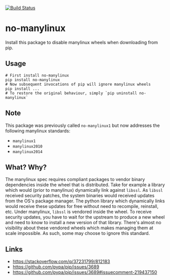 [![Build Status](https://travis-ci.org/asottile/no-manylinux.svg?branch=master)](https://travis-ci.org/asottile/no-manylinux)

no-manylinux
============

Install this package to disable manylinux wheels when downloading from pip.

## Usage

```
# First install no-manylinux
pip install no-manylinux
# Now subsequent invocations of pip will ignore manylinux wheels
pip install ...
# To restore the original behaviour, simply `pip uninstall no-manylinux`
```

## Note

This package was previously called `no-manylinux1` but now addresses the
following manylinux standards:

- `manylinux1`
- `manylinux2010`
- `manylinux2014`

## What? Why?

The manylinux spec requires compliant packages to vendor binary dependencies
inside the wheel that is distributed.  Take for example a library which would
(prior to manylinux) dynamically link against `libssl`.  As `libssl` received
security patches, the system binaries would received updates from the OS's
package manager.  The python library which dynamically links would receive
these updates for free without need to recompile, reinstall, etc.  Under
manylinux, `libssl` is vendored inside the wheel.  To receive security
updates, you have to wait for the upstream to produce a new wheel and need to
know to install a new version of that library.  There's almost no visibility
about these vendored wheels which makes managing them at scale impossible.  As
such, some may choose to ignore this standard.

## Links

- https://stackoverflow.com/q/37231799/812183
- https://github.com/pypa/pip/issues/3689
- https://github.com/pypa/pip/issues/3689#issuecomment-219437150
